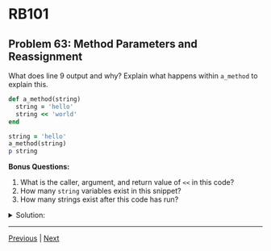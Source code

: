 # RB101
## Problem 63: Method Parameters and Reassignment

What does line 9 output and why? Explain what happens within `a_method` to explain this.

```ruby
def a_method(string)
  string = 'hello'
  string << 'world'
end

string = 'hello'
a_method(string)
p string
```

**Bonus Questions:**
1. What is the caller, argument, and return value of `<<` in this code?
2. How many `string` variables exist in this snippet?
3. How many strings exist after this code has run?

<details>
<summary>Solution:</summary>

**Line 9 outputs:** `"hello"`

**Explanation:**

When `a_method(string)` is called, the parameter `string` initially points to the same string object as the outer `string` variable. However, on line 2, `string = 'hello'` reassigns the parameter to point to a **new** string object `'hello'`.

This reassignment doesn't affect the original string that the outer `string` variable points to. The `<< 'world'` on line 3 mutates the new string (making it `'helloworld'`), but this new string is never assigned to anything outside the method, and the method returns this value.

The original string remains `'hello'` because the reassignment inside the method only affected the local parameter variable.

**Step-by-step:**
1. Outer `string` points to `'hello'`
2. Method parameter `string` initially points to same `'hello'`
3. Line 2: parameter `string` reassigned to point to a new `'hello'` string
4. Line 3: this new string is mutated to `'helloworld'`
5. Outer `string` is unchanged, still points to original `'hello'`

**Bonus Answers:**

**Bonus 1**: For the `<<` method call on line 3:
- **Caller**: The new string `'hello'` (created on line 2)
- **Argument**: `'world'`
- **Return value**: `'helloworld'` (the mutated string)

```ruby
string = 'hello'
result = string << 'world'  # Returns the mutated string
p result  # => "helloworld"
```

**Bonus 2**: Two `string` variables exist:
1. One in the outer scope (line 6)
2. One as the method parameter (line 1)

These are separate variables that happen to have the same name.

**Bonus 3**: Three strings exist after the code has run:
1. `'hello'` - the original outer string (line 6)
2. `'hello'` - the new string created on line 2 (may be garbage collected)
3. `'helloworld'` - the result of mutation on line 3 (may be garbage collected)

Actually, strings 2 and 3 are the same string object (the one created on line 2 and then mutated), so effectively 2 strings exist:
1. Original `'hello'` (pointed to by outer `string`)
2. `'helloworld'` (the method's return value, not captured anywhere)

</details>

---

[Previous](62.md) | [Next](64.md)

